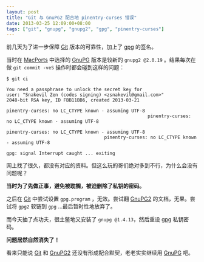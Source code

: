 ```yaml
---
layout: post
title: "Git 与 GnuPG2 配合地 pinentry-curses 错误"
date: 2013-03-25 12:09:00+08:00
tags: ["git", "gnupg", "gnupg2", "gpg", "pinentry-curses"]
---
```


前几天为了进一步保障 [Git][] 版本的可靠性，加上了 [gpg][GnuPG] 的签名。

当时在 [MacPorts][] 中选择的 [GnuPG][] 版本是较新的 `gnupg2 @2.0.19` 。结果每次在做 `git commit -veS` 操作时都会碰到这样的问题：

    $ git ci

    You need a passphrase to unlock the secret key for
    user: "Snakevil Zen (codes signing) <zsnakevil@gmail.com>"
    2048-bit RSA key, ID FBB11BB6, created 2013-03-21

    pinentry-curses: no LC_CTYPE known - assuming UTF-8
                                                        pinentry-curses: no LC_CTYPE known - assuming UTF-8
                                                                                                            pinentry-curses: no LC_CTYPE known - assuming UTF-8
                                        pinentry-curses: no LC_CTYPE known - assuming UTF-8

    gpg: signal Interrupt caught ... exiting

网上找了很久，都没有对应的资料。但这么玩的哥们绝对多到不行，为什么会没有问题呢？

[Git]: https://git.wiki.kernel.org/index.php/Git_FAQ
[GnuPG]: http://gnupg.org
[MacPorts]: http://www.macports.org

<!--{{ site.title }}-->

**当时为了先做正事，避免被耽搁，被迫删除了私钥的密码。**

之后在 [Git][] 中尝试设置 `gpg.program` ，无效。尝试翻 [GnuPG2][GnuPG] 的文档，无果。尝试将 `gpg2` 软链到 `gpg` …最后暂时性地放弃了。

而今天抽了点功夫，很土鳖地又安装了 `gnupg @1.4.13`，然后重设 [gpg][GnuPG] 私钥密码。

**问题居然自然消失了！**

看来只能说 [Git][] 和 [GnuPG2][GnuPG] 还没有形成配合默契，老老实实继续用 [GnuPG][] 吧。
